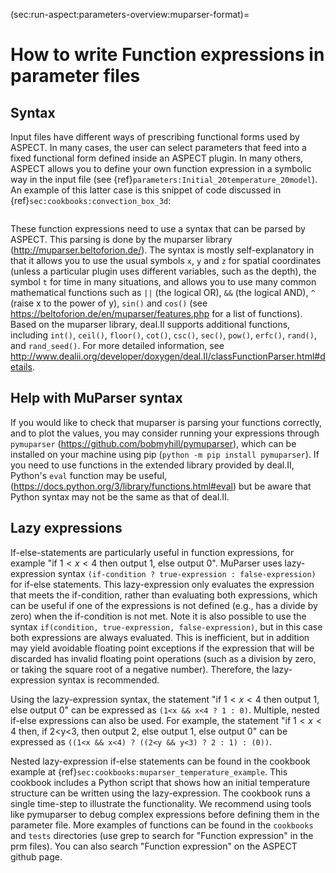 (sec:run-aspect:parameters-overview:muparser-format)=
# How to write Function expressions in parameter files

## Syntax
Input files have different ways of prescribing functional forms used by
ASPECT. In many cases, the user can select parameters that feed into a
fixed functional form defined inside an ASPECT plugin. In many others,
ASPECT allows you to define your own function expression in a symbolic way
in the input file (see {ref}`parameters:Initial_20temperature_20model`).
An example of this latter case is this snippet of code discussed in
{ref}`sec:cookbooks:convection_box_3d`:

```{literalinclude} ../../cookbooks/cookbooks/convection_box_3d/doc/initial.part.prm
```

These function expressions need to use a syntax that can be parsed by ASPECT.
This parsing is done by the muparser library (<http://muparser.beltoforion.de/>).
The syntax is mostly self-explanatory in that it allows you to use the usual
symbols `x`, `y` and `z` for spatial coordinates
(unless a particular plugin uses different variables, such as the depth),
the symbol `t` for time in many situations, and allows you to use many common
mathematical functions such as `||` (the logical OR), `&&` (the logical AND),
`^` (raise x to the power of y), `sin()` and `cos()`
(see <https://beltoforion.de/en/muparser/features.php> for a list of functions).
Based on the muparser library, deal.II supports additional functions,
including `int()`, `ceil()`, `floor()`, `cot()`, `csc()`, `sec()`,
`pow()`, `erfc()`, `rand()`, and `rand_seed()`. For more detailed information, see
<http://www.dealii.org/developer/doxygen/deal.II/classFunctionParser.html#details>.

## Help with MuParser syntax
If you would like to check that muparser is parsing your functions correctly,
and to plot the values, you may consider running your expressions through
`pymuparser` (<https://github.com/bobmyhill/pymuparser>),
which can be installed on your machine using pip
(`python -m pip install pymuparser`). If you need to use functions in the
extended library provided by deal.II, Python's `eval` function may be useful,
(<https://docs.python.org/3/library/functions.html#eval>)
but be aware that Python syntax may not be the same as that of deal.II.

## Lazy expressions
If-else-statements are particularly useful in function expressions,
for example "if $1<x<4$ then output 1, else output 0". MuParser uses
lazy-expression syntax `(if-condition ? true-expression : false-expression)`
for if-else statements. This lazy-expression only evaluates the expression
that meets the if-condition, rather than evaluating both expressions, which
can be useful if one of the expressions is not defined (e.g., has a divide by
zero) when the if-condition is not met. Note it is also possible to use the
syntax `if(condition, true-expression, false-expression)`, but in this case
both expressions are always evaluated. This is inefficient, but in addition
may yield avoidable floating point exceptions if the expression that
will be discarded has invalid floating point operations (such as a division by
zero, or taking the square root of a negative number).
Therefore, the lazy-expression syntax is recommended.

Using the lazy-expression syntax, the statement "if
$1<x<4$ then output 1, else output 0" can be expressed as
`(1<x && x<4 ? 1 : 0)`. Multiple, nested if-else expressions can also be used.
For example, the statement
"if $1<x<4$ then, if 2\<y\<3, then output 2, else output 1, else output 0"
can be expressed as `((1<x && x<4) ? ((2<y && y<3) ? 2 : 1) : (0))`.

Nested lazy-expression if-else statements can be found in the cookbook
example at {ref}`sec:cookbooks:muparser_temperature_example`.
This cookbook includes a Python script that shows
how an initial temperature structure can be written using the lazy-expression.
The cookbook runs a single time-step to illustrate the functionality.
We recommend using tools like pymuparser to debug complex expressions before
defining them in the parameter file. More examples of
functions can be found in the `cookbooks` and `tests` directories (use
grep to search for "Function expression" in the prm files).
You can also search "Function expression" on the ASPECT github page.
